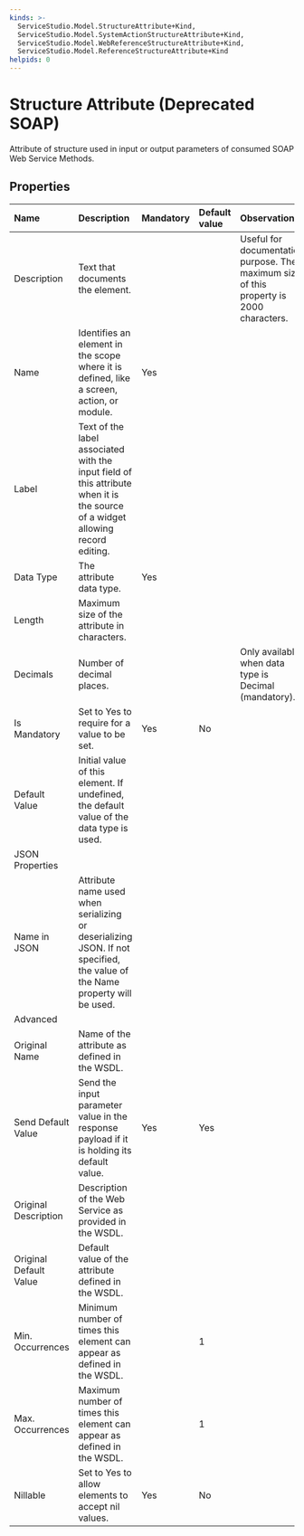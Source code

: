 ```yaml
---
kinds: >-
  ServiceStudio.Model.StructureAttribute+Kind,
  ServiceStudio.Model.SystemActionStructureAttribute+Kind,
  ServiceStudio.Model.WebReferenceStructureAttribute+Kind,
  ServiceStudio.Model.ReferenceStructureAttribute+Kind
helpids: 0
---
```


# Structure Attribute \(Deprecated SOAP\)

Attribute of structure used in input or output parameters of consumed SOAP Web Service Methods.

## Properties

| Name | Description | Mandatory | Default value | Observations |
| :--- | :--- | :--- | :--- | :--- |
| Description | Text that documents the element. |  |  | Useful for documentation purpose. The maximum size of this property is 2000 characters. |
| Name | Identifies an element in the scope where it is defined, like a screen, action, or module. | Yes |  |  |
| Label | Text of the label associated with the input field of this attribute when it is the source of a widget allowing record editing. |  |  |  |
| Data Type | The attribute data type. | Yes |  |  |
| Length | Maximum size of the attribute in characters. |  |  |  |
| Decimals | Number of decimal places. |  |  | Only available when data type is Decimal \(mandatory\). |
| Is Mandatory | Set to Yes to require for a value to be set. | Yes | No |  |
| Default Value | Initial value of this element. If undefined, the default value of the data type is used. |  |  |  |
| JSON Properties |  |  |  |  |
| Name in JSON | Attribute name used when serializing or deserializing JSON. If not specified, the value of the Name property will be used. |  |  |  |
| Advanced |  |  |  |  |
| Original Name | Name of the attribute as defined in the WSDL. |  |  |  |
| Send Default Value | Send the input parameter value in the response payload if it is holding its default value. | Yes | Yes |  |
| Original Description | Description of the Web Service as provided in the WSDL. |  |  |  |
| Original Default Value | Default value of the attribute defined in the WSDL. |  |  |  |
| Min. Occurrences | Minimum number of times this element can appear as defined in the WSDL. |  | 1 |  |
| Max. Occurrences | Maximum number of times this element can appear as defined in the WSDL. |  | 1 |  |
| Nillable | Set to Yes to allow elements to accept nil values. | Yes | No |  |

